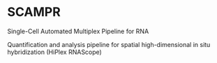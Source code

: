# SCAMPR
Single-Cell Automated Multiplex Pipeline for RNA

Quantification and analysis pipeline for spatial high-dimensional in situ hybridization (HiPlex RNAScope) 
